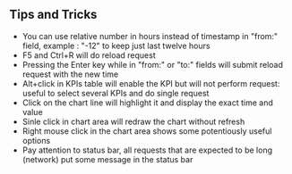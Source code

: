 ## Tips and Tricks
* You can use relative number in hours instead of timestamp in "from:" field, example : "-12" to keep just last twelve hours
* F5 and Ctrl+R will do reload request
* Pressing the Enter key while in "from:" or "to:" fields will submit reload request with the new time
* Alt+click in KPIs table will enable the KPI but will not perform request: useful to select several KPIs and do single request
* Click on the chart line will highlight it and display the exact time and value
* Sinle click in chart area will redraw the chart without refresh
* Right mouse click in the chart area shows some potentiously useful options
* Pay attention to status bar, all requests that are expected to be long (network) put some message in the status bar
